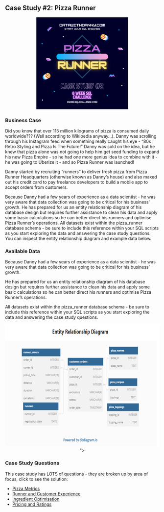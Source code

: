 ##  Case Study #2: Pizza Runner

 <p align="center">
  <img width="300" height="300" src="https://github.com/amanda-nascimentobarbosa/8_week_sql_challenge/blob/e1f56a41b4989f16730206f5ee6eba407ce5fb1b/Pizza_Runner/images/week_2.1.png">
</p>
 
<h3>Business Case</h3>
  
Did you know that over 115 million kilograms of pizza is consumed daily worldwide??? (Well according to Wikipedia anyway…). Danny was scrolling through his Instagram feed when something really caught his eye - “80s Retro Styling and Pizza Is The Future!” Danny was sold on the idea, but he knew that pizza alone was not going to help him get seed funding to expand his new Pizza Empire - so he had one more genius idea to combine with it - he was going to Uberize it - and so Pizza Runner was launched!

Danny started by recruiting “runners” to deliver fresh pizza from Pizza Runner Headquarters (otherwise known as Danny’s house) and also maxed out his credit card to pay freelance developers to build a mobile app to accept orders from customers. 

Because Danny had a few years of experience as a data scientist - he was very aware that data collection was going to be critical for his business’ growth. He has prepared for us an entity relationship diagram of his database design but requires further assistance to clean his data and apply some basic calculations so he can better direct his runners and optimise Pizza Runner’s operations. All datasets exist within the pizza_runner database schema - be sure to include this reference within your SQL scripts as you start exploring the data and answering the case study questions. You can inspect the entity relationship diagram and example data below.

<h3>Available Data</h3>

Because Danny had a few years of experience as a data scientist - he was very aware that data collection was going to be critical for his business’ growth.

He has prepared for us an entity relationship diagram of his database design but requires further assistance to clean his data and apply some basic calculations so he can better direct his runners and optimise Pizza Runner’s operations.

All datasets exist within the pizza_runner database schema - be sure to include this reference within your SQL scripts as you start exploring the data and answering the case study questions.

<p align="center">
  <img width="750" height="400" src="https://github.com/amanda-nascimentobarbosa/8_week_sql_challenge/blob/e1f56a41b4989f16730206f5ee6eba407ce5fb1b/Pizza_Runner/images/week_2.2.png">
">
</p>

<h3>Case Study Questions</h3>
  
This case study has LOTS of questions - they are broken up by area of focus, click to see the solution:

* [Pizza Metrics](https://github.com/amanda-nascimentobarbosa/8_week_sql_challenge/blob/08e260a5cdf3ecf55189eccd1cbdcac9c82dccbd/Pizza_Runner/A_Pizza_Metrics.md)
* [Runner and Customer Experience](https://github.com/amanda-nascimentobarbosa/8_week_sql_challenge/blob/08e260a5cdf3ecf55189eccd1cbdcac9c82dccbd/Pizza_Runner/B_Runner_and_Customer_Experience.md)
* [Ingredient Optimisation](https://github.com/amanda-nascimentobarbosa/8_week_sql_challenge/blob/08e260a5cdf3ecf55189eccd1cbdcac9c82dccbd/Pizza_Runner/C_Ingredient_Optimisation.md)
* [Pricing and Ratings](https://github.com/amanda-nascimentobarbosa/8_week_sql_challenge/blob/5b2f9371247ca3db7eea252fd8a2d6a9ab461b52/Pizza_Runner/D_Pricing_and_Ratings.md)
